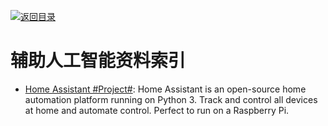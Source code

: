 [![返回目录](https://parg.co/UGo)](https://parg.co/b4z) 


 


 


# 辅助人工智能资料索引

- [Home Assistant #Project#](https://home-assistant.io/): Home Assistant is an open-source home automation platform running on Python 3. Track and control all devices at home and automate control. Perfect to run on a Raspberry Pi.